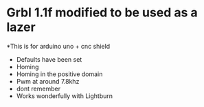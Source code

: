 # Grbl 1.1f modified to be used as a lazer
*This is for arduino uno + cnc shield
- Defaults have been set
- Homing
- Homing in the positive domain
- Pwm at around 7.8khz
- dont remember
- Works wonderfully with Lightburn
